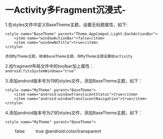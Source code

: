 # 一Activity多Fragment沉浸式-

1.在styles文件中定义BaseTheme主题，设置无标题属性，如下:

    <style name="BaseTheme" parent="Theme.AppCompat.Light.DarkActionBar">
        <item name="windowActionBar">false</item>
        <item name="windowNoTitle">true</item>
    </style>
    
    添加MyTheme主题，继承BaseTheme主题，将MyTheme主题设置给activity
        
2.给fragment布局文件中的toolbar加上属性：``android:fitsSystemWindows="true"``

3.添加android版本号为19的styles文件，添加BaseTheme主题，如下：

    <style name="MyTheme" parent="BaseTheme">
        <item name="android:windowTranslucentStatus">true</item>
        <item name="android:windowTranslucentNavigation">true</item>
    </style>
    
4.添加android版本号为21的styles文件，添加BaseTheme主题，如下：

    <style name="MyTheme" parent="BaseTheme">
        <!--这个属性为true时，状态栏有一个遮盖的半透明效果，为false时，状态栏跟toolbar颜色一样-->
        <item name="android:windowTranslucentStatus">false</item>
        <!--这个属性为rue时，底部导航栏会遮盖布局，为false时，底部导航栏会把布局顶上去-->
        <item name="android:windowTranslucentNavigation">true</item>
        <!--不设置透明色，navigationBar的颜色会是纯黑的-->
        <item name="android:navigationBarColor">@android:color/transparent</item>
    </style>
    

